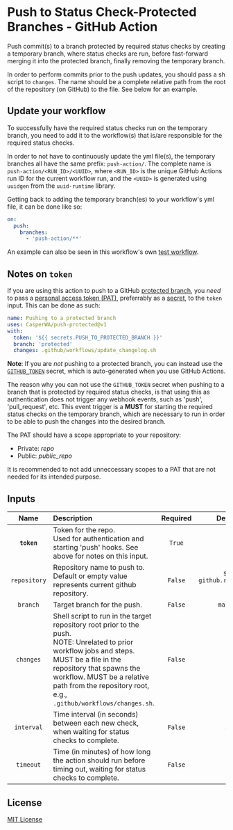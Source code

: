 # Push to Status Check-Protected Branches - GitHub Action

Push commit(s) to a branch protected by required status checks by creating a temporary branch, where status checks are run, before fast-forward merging it into the protected branch, finally removing the temporary branch.

In order to perform commits prior to the push updates, you should pass a sh script to `changes`.
The name should be a complete relative path from the root of the repository (on GitHub) to the file.
See below for an example.

## Update your workflow

To successfully have the required status checks run on the temporary branch, you need to add it to the workflow(s) that is/are responsible for the required status checks.

In order to not have to continuously update the yml file(s), the temporary branches all have the same prefix: `push-action/`.
The complete name is `push-action/<RUN_ID>/<UUID>`, where `<RUN_ID>` is the unique GitHub Actions run ID for the current workflow run, and the `<UUID>` is generated using `uuidgen` from the `uuid-runtime` library.

Getting back to adding the temporary branch(es) to your workflow's yml file, it can be done like so:

```yml
on:
  push:
    branches:
      - 'push-action/**'
```

An example can also be seen in this workflow's own [test workflow](.github/workflows/test_status_checks.yml).

## Notes on `token`

If you are using this action to push to a GitHub [protected branch](https://help.github.com/en/github/administering-a-repository/about-protected-branches), you _need_ to pass a [personal access token (PAT)](https://help.github.com/en/github/authenticating-to-github/creating-a-personal-access-token-for-the-command-line), preferrably as a [secret](https://help.github.com/en/actions/configuring-and-managing-workflows/creating-and-storing-encrypted-secrets), to the `token` input.
This can be done as such:

```yml
name: Pushing to a protected branch
uses: CasperWA/push-protected@v1
with:
  token: '${{ secrets.PUSH_TO_PROTECTED_BRANCH }}'
  branch: 'protected'
  changes: .github/workflows/update_changelog.sh
```

**Note**: If you are _not_ pushing to a protected branch, you can instead use the [`GITHUB_TOKEN`](https://help.github.com/en/actions/configuring-and-managing-workflows/authenticating-with-the-github_token) secret, which is auto-generated when you use GitHub Actions.

The reason why you can not use the `GITHUB_TOKEN` secret when pushing to a branch that is protected by required status checks, is that using this as authentication does not trigger any webhook events, such as 'push', 'pull_request', etc.
This event trigger is a **MUST** for starting the required status checks on the temporary branch, which are necessary to run in order to be able to push the changes into the desired branch.

The PAT should have a scope appropriate to your repository:

- Private: _repo_
- Public: *public_repo*

It is recommended to not add unneccessary scopes to a PAT that are not needed for its intended purpose.

## Inputs

| Name | Description | Required | Default |
|:---:|:---|:---:|:---:|
| **`token`** | Token for the repo.<br>Used for authentication and starting 'push' hooks. See above for notes on this input. | `True` | |
| `repository` | Repository name to push to.<br>Default or empty value represents current github repository. | `False` | `${{ github.repository }}` |
| `branch` | Target branch for the push. | `False` | `master` |
| `changes` | Shell script to run in the target repository root prior to the push.<br>NOTE: Unrelated to prior workflow jobs and steps. MUST be a file in the repository that spawns the workflow. MUST be a relative path from the repository root, e.g., `.github/workflows/changes.sh`. | `False` | `` |
| `interval` | Time interval (in seconds) between each new check, when waiting for status checks to complete. | `False` | `30` |
| `timeout` | Time (in minutes) of how long the action should run before timing out, waiting for status checks to complete. | `False` | `15` |

## License

[MIT License](LICENSE)
